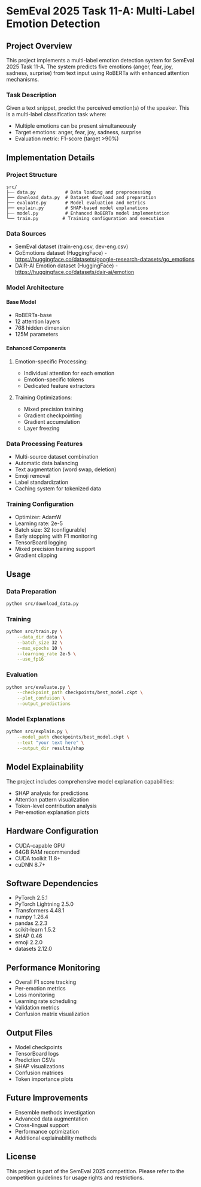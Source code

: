 # SemEval 2025 Task 11-A: Multi-Label Emotion Detection

## Project Overview
This project implements a multi-label emotion detection system for SemEval 2025 Task 11-A. The system predicts five emotions (anger, fear, joy, sadness, surprise) from text input using RoBERTa with enhanced attention mechanisms.

### Task Description
Given a text snippet, predict the perceived emotion(s) of the speaker. This is a multi-label classification task where:
- Multiple emotions can be present simultaneously
- Target emotions: anger, fear, joy, sadness, surprise
- Evaluation metric: F1-score (target >90%)

## Implementation Details

### Project Structure
```
src/
├── data.py           # Data loading and preprocessing
├── download_data.py  # Dataset download and preparation
├── evaluate.py       # Model evaluation and metrics
├── explain.py        # SHAP-based model explanations
├── model.py          # Enhanced RoBERTa model implementation
└── train.py         # Training configuration and execution
```

### Data Sources
- SemEval dataset (train-eng.csv, dev-eng.csv)
- GoEmotions dataset (HuggingFace) - https://huggingface.co/datasets/google-research-datasets/go_emotions
- DAIR-AI Emotion dataset (HuggingFace) - https://huggingface.co/datasets/dair-ai/emotion

### Model Architecture

#### Base Model
- RoBERTa-base
- 12 attention layers
- 768 hidden dimension
- 125M parameters

#### Enhanced Components
1. Emotion-specific Processing:
   - Individual attention for each emotion
   - Emotion-specific tokens
   - Dedicated feature extractors

2. Training Optimizations:
   - Mixed precision training
   - Gradient checkpointing
   - Gradient accumulation
   - Layer freezing

### Data Processing Features
- Multi-source dataset combination
- Automatic data balancing
- Text augmentation (word swap, deletion)
- Emoji removal
- Label standardization
- Caching system for tokenized data

### Training Configuration
- Optimizer: AdamW
- Learning rate: 2e-5
- Batch size: 32 (configurable)
- Early stopping with F1 monitoring
- TensorBoard logging
- Mixed precision training support
- Gradient clipping

## Usage

### Data Preparation
```bash
python src/download_data.py
```

### Training
```bash
python src/train.py \
    --data_dir data \
    --batch_size 32 \
    --max_epochs 10 \
    --learning_rate 2e-5 \
    --use_fp16
```

### Evaluation
```bash
python src/evaluate.py \
    --checkpoint_path checkpoints/best_model.ckpt \
    --plot_confusion \
    --output_predictions
```

### Model Explanations
```bash
python src/explain.py \
    --model_path checkpoints/best_model.ckpt \
    --text "your text here" \
    --output_dir results/shap
```

## Model Explainability
The project includes comprehensive model explanation capabilities:
- SHAP analysis for predictions
- Attention pattern visualization
- Token-level contribution analysis
- Per-emotion explanation plots

## Hardware Configuration
- CUDA-capable GPU
- 64GB RAM recommended
- CUDA toolkit 11.8+
- cuDNN 8.7+

## Software Dependencies
- PyTorch 2.5.1
- PyTorch Lightning 2.5.0
- Transformers 4.48.1
- numpy 1.26.4
- pandas 2.2.3
- scikit-learn 1.5.2
- SHAP 0.46
- emoji 2.2.0
- datasets 2.12.0

## Performance Monitoring
- Overall F1 score tracking
- Per-emotion metrics
- Loss monitoring
- Learning rate scheduling
- Validation metrics
- Confusion matrix visualization

## Output Files
- Model checkpoints
- TensorBoard logs
- Prediction CSVs
- SHAP visualizations
- Confusion matrices
- Token importance plots

## Future Improvements
- Ensemble methods investigation
- Advanced data augmentation
- Cross-lingual support
- Performance optimization
- Additional explainability methods

## License
This project is part of the SemEval 2025 competition. Please refer to the competition guidelines for usage rights and restrictions.